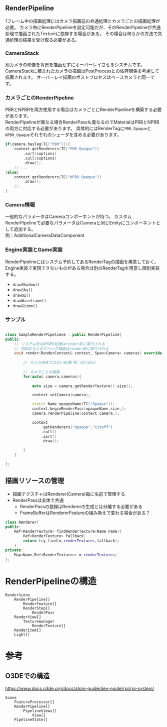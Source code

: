 ﻿RenderPipeline
---------------
1フレーム中の描画処理にはカメラ描画前の共通処理とカメラごとの描画処理が必要。
カメラ毎にRenderPipelineを設定可能だが、そのRenderPipelineが共通処理で描画されたTextureに依存する場合がある。
その場合は何らかの方法で共通処理の結果を受け取る必要がある。

### CameraStack
別カメラの映像を背景を描画せずにオーバーレイさせるシステムです。  
CameraStackに積まれたカメラの描画はPostProcessとの依存関係を考慮して描画されます。
オーバーレイ描画のポストプロセスはベースカメラと同一です。

### カメラごとのRenderPipeline
PBRとNPBRを両方使用する場合はカメラごとにRenderPipelineを構築する必要があります。  
RenderPipelineが異なる場合RenderPassも異なるのでMaterialはPRBとNPRBの両方に対応する必要があります。
具体的にはRenderTagに```PBR_Opaque```と```NPBR_Opaque```それぞれのシェーダを含める必要があります。
```c++
if(camera.hasTag(TC("PBR"))){
	context.getRenderers(TC("PBR_Opaque"))
		.sort(soptions)
		.cull(coptions)
		.draw();
	// ...
}else{
	context.getRenderers(TC("NPBR_Opaque"))
		.draw();
	// ...
}
```

### Camera情報
一般的なパラメータはCameraコンポーネントが持つ。
カスタムRenderPipelineで必要なパラメータはCameraと同じEntityにコンポーネントとして追加する。  
例：AdditionalCameraDataComponent


### Engine実装とGame実装
RenderPipelineにはシステム予約してあるRenderTagの描画を用意しておく。  
Engine実装で実現できないものがある場合は別のRenderTagを用意し個別実装する。
* ```drawShadow()```
* ```drawSky()```
* ```drawUI()```
* ```drawWireframe()```
* ```drawGizmo()```

### サンプル

```c++

class SampleRenderPipeliene : public RenderPipeline{
public:
	// システム的なGPGPU処理はrender前に実行される
	// IMGUIなどのデバッグ描画はrender後に実行される
	void render(RenderContext& context, Span<Camera> cameras) override {
		
		// カメラ由来ではない処理(例：GI/Sea)
		
		// カメラごとの描画
		for(auto& camera:cameras){
			
			auto size = camera.getRenderTexture().size();

			context.setCamera(camera);

			static Name opaqueName(TC("Opaque"));
			context.beginRenderPass(opaqueName,size,);
			camera.renderPipeline(context,camera,);

			context
				.getRenderers("Opaque","Cutoff")
				.cull()
				.sort()
				.draw();

		}
	}

};
```

## 描画リソースの管理
* 描画テクスチャはRenderer(Camera)毎に名前で管理する
* RenderPassは全体で共通
	* RenderPassの登録はRendererの生成とは分離する必要がある
	* FrameBufferはRendererFeatureの組み換えで変わる場合がある？
```c++
class Renderer{
public:
	Ref<RenderTexture> findRenderTexture(Name name){
		Ref<RenderTexture> fallback;
		return try_find(m_renderTextures,fallback);
	}
private:
	Map<Name,Ref<RenderTexture>> m_renderTextures;
};
```

# RenderPipelineの構造
```
RenderScene
    RenderPipeline[]
        RenderFeature[]
        RenderStep[]
            RenderPass	
	RenderView[]
		Texturemanager
			RenderTexture[]
    RenderItem[]
    Light[]
```

# 参考
## O3DEでの構造
https://www.docs.o3de.org/docs/atom-guide/dev-guide/rpi/rpi-system/
```
Scene
	FeatureProcessor[]
	RenderPipeline[]
		PipelineViews[]
			View[]
	PipelineState[]
```